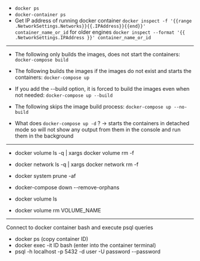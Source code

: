 - `docker ps`
- `docker-container ps`
- Get IP address of running docker container
`docker inspect -f '{{range .NetworkSettings.Networks}}{{.IPAddress}}{{end}}' container_name_or_id`
for older engines `docker inspect --format '{{ .NetworkSettings.IPAddress }}' container_name_or_id`

---

- The following only builds the images, does not start the containers: `docker-compose build`
- The following builds the images if the images do not exist and starts the containers: `docker-compose up`
- If you add the --build option, it is forced to build the images even when not needed: `docker-compose up --build`
- The following skips the image build process: `docker-compose up --no-build`


- What does `docker-compose up -d` ? -> starts the containers in detached mode so will not show any output from them in the console and run them in the background

---

- docker volume ls -q | xargs docker volume rm -f 
- docker network ls -q | xargs docker network rm -f 
- docker system prune -af
- docker-compose down --remove-orphans 

- docker volume ls
- docker volume rm VOLUME_NAME

---

Connect to docker container bash and execute psql queries

- docker ps (copy container ID)
- docker exec -it ID bash (enter into the container terminal)
- psql -h localhost -p 5432 -d user -U password --password
